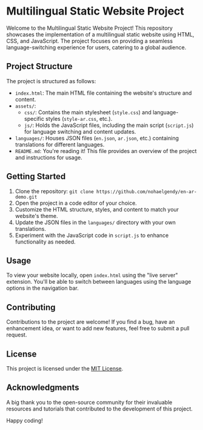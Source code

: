 # Multilingual Static Website Project

Welcome to the Multilingual Static Website Project! This repository showcases the implementation of a multilingual static website using HTML, CSS, and JavaScript. The project focuses on providing a seamless language-switching experience for users, catering to a global audience.

## Project Structure

The project is structured as follows:

- `index.html`: The main HTML file containing the website's structure and content.
- `assets/`:
  - `css/`: Contains the main stylesheet (`style.css`) and language-specific styles (`style-ar.css`, etc.).
  - `js/`: Holds the JavaScript files, including the main script (`script.js`) for language switching and content updates.
- `languages/`: Houses JSON files (`en.json`, `ar.json`, etc.) containing translations for different languages.
- `README.md`: You're reading it! This file provides an overview of the project and instructions for usage.

## Getting Started

1. Clone the repository: `git clone https://github.com/nohaelgendy/en-ar-demo.git`
2. Open the project in a code editor of your choice.
3. Customize the HTML structure, styles, and content to match your website's theme.
4. Update the JSON files in the `languages/` directory with your own translations.
5. Experiment with the JavaScript code in `script.js` to enhance functionality as needed.

## Usage

To view your website locally, open `index.html` using the "live server" extension. You'll be able to switch between languages using the language options in the navigation bar.

## Contributing

Contributions to the project are welcome! If you find a bug, have an enhancement idea, or want to add new features, feel free to submit a pull request.

## License

This project is licensed under the [MIT License](LICENSE).

## Acknowledgments

A big thank you to the open-source community for their invaluable resources and tutorials that contributed to the development of this project.

Happy coding!
